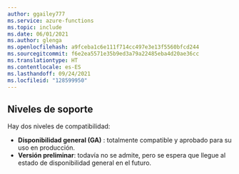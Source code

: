 ```yaml
---
author: ggailey777
ms.service: azure-functions
ms.topic: include
ms.date: 06/01/2021
ms.author: glenga
ms.openlocfilehash: a9fceba1c6e111f714cc497e3e13f5560bfcd244
ms.sourcegitcommit: f6e2ea5571e35b9ed3a79a22485eba4d20ae36cc
ms.translationtype: HT
ms.contentlocale: es-ES
ms.lasthandoff: 09/24/2021
ms.locfileid: "128599950"
---
```

## <a name="levels-of-support"></a>Niveles de soporte

Hay dos niveles de compatibilidad:

* **Disponibilidad general (GA)** : totalmente compatible y aprobado para su uso en producción.
* **Versión preliminar**: todavía no se admite, pero se espera que llegue al estado de disponibilidad general en el futuro.